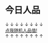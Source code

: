 ---
---

# 今日人品

<p style={{textAlign: "center"}}>↓ ↓ ↓ ↓ ↓ ↓ ↓ ↓<br /><a href="/jrrp.html">点我随机人品值!</a><br />↑ ↑ ↑ ↑ ↑ ↑ ↑ ↑</p>